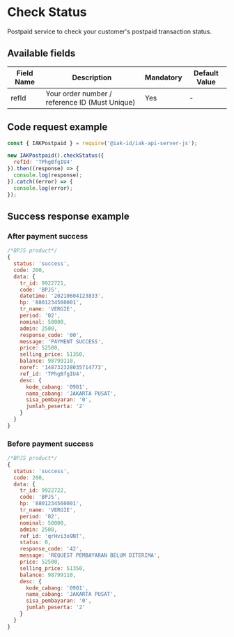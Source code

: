 # Check Status
Postpaid service to check your customer's postpaid transaction status.

## Available fields
| Field Name | Description | Mandatory | Default Value |
|---|---|---|---|
| refId | Your order number / reference ID (Must Unique) | Yes | - |

## Code request example
```js
const { IAKPostpaid } = require('@iak-id/iak-api-server-js');

new IAKPostpaid().checkStatus({ 
  refId: 'TPhgBfgIU4' 
}).then((response) => {
  console.log(response);
}).catch((error) => {
  console.log(error);
});
```

## Success response example

### After payment success
```js
/*BPJS product*/
{
  status: 'success',
  code: 200,
  data: {
    tr_id: 9922721,
    code: 'BPJS',
    datetime: '20210604123833',
    hp: '8801234560001',
    tr_name: 'VERGIE',
    period: '02',
    nominal: 50000,
    admin: 2500,
    response_code: '00',
    message: 'PAYMENT SUCCESS',
    price: 52500,
    selling_price: 51350,
    balance: 98799110,
    noref: '148732328035714773',
    ref_id: 'TPhgBfgIU4',
    desc: {
      kode_cabang: '0901',
      nama_cabang: 'JAKARTA PUSAT',
      sisa_pembayaran: '0',
      jumlah_peserta: '2'
    }
  }
}
```

### Before payment success
```js
/*BPJS product*/
{
  status: 'success',
  code: 200,
  data: {
    tr_id: 9922722,
    code: 'BPJS',
    hp: '8801234560001',
    tr_name: 'VERGIE',
    period: '02',
    nominal: 50000,
    admin: 2500,
    ref_id: 'qrHvi3o9NT',
    status: 0,
    response_code: '42',
    message: 'REQUEST PEMBAYARAN BELUM DITERIMA',
    price: 52500,
    selling_price: 51350,
    balance: 98799110,
    desc: {
      kode_cabang: '0901',
      nama_cabang: 'JAKARTA PUSAT',
      sisa_pembayaran: '0',
      jumlah_peserta: '2'
    }
  }
}
```